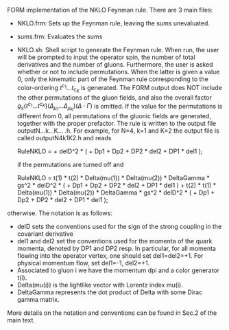 FORM implementation of the NKLO Feynman rule. There are 3 main files:

* NKLO.frm: Sets up the Feynman rule, leaving the sums unevaluated.
* sums.frm: Evaluates the sums
* NKLO.sh: Shell script to generate the Feynman rule. When run, the user will be prompted to input the operator spin, the number of total derivatives and the number of gluons. Furthermore, the user is asked whether or not to include permutations. When the latter is given a value 0, only the kinematic part of the Feynman rule corresponding
  to the color-ordering $t^{c_1}...t_{c_K}$ is generated. The FORM output does NOT include the other permutations of the gluon fields, and also the overall factor $g_s (t^{c_1}...t^{c_K})(\Delta_{\mu_1}\dots\Delta_{\mu_K})(\Delta\cdot\Gamma)$ is omitted. If the value for the permutations is different from 0, all permutations of the gluonic fields are generated, together with the proper prefactor. The rule is written to
  the output file outputN...k...K... .h. For example, for N=4, k=1 and K=2 the output file is called outputN4k1K2.h and reads

  RuleNKLO =
       + delD^2 * (
          + Dp1
          + Dp2
          + DP2 * del2
          + DP1 * del1
          );

  if the permutations are turned off and

  RuleNKLO =
        t(1) * t(2) * Delta(mu(1)) * Delta(mu(2)) * DeltaGamma * gs^2 * delD^2 * (
          + Dp1
          + Dp2
          + DP2 * del2
          + DP1 * del1
          )
       + t(2) * t(1) * Delta(mu(1)) * Delta(mu(2)) * DeltaGamma * gs^2 * delD^2 * (
          + Dp1
          + Dp2
          + DP2 * del2
          + DP1 * del1
          );

otherwise. The notation is as follows:

* delD sets the conventions used for the sign of the strong coupling in the covariant derivative
* del1 and del2 set the conventions used for the momenta of the quark momenta, denoted by DP1 and DP2 resp. In particular, for all momenta flowing into the operator vertex, one should set del1=del2=+1. For physical momentum flow, set
  del1=-1, del2=+1.
* Associated to gluon i we have the momentum dpi and a color generator t(i).
* Delta(mu(i)) is the lightlike vector with Lorentz index mu(i).
* DeltaGamma represents the dot product of Delta with some Dirac gamma matrix.

More details on the notation and conventions can be found in Sec.2 of the main text.
